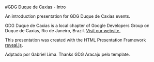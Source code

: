 #GDG Duque de Caxias - Intro

An introduction presentation for GDG Duque de Caxias events.

GDG Duque de Caxias is a local chapter of Google Developers Group on Duque de Caxias, Rio de Janeiro, Brazil. [Visit our website.](http://gdgduquedecaxias.github.io/)

This presentation was created with the HTML Presentation Framework [reveal.js](https://github.com/hakimel/reveal.js/).

Adptado por Gabriel Lima.
Thanks GDG Aracaju pelo template.
